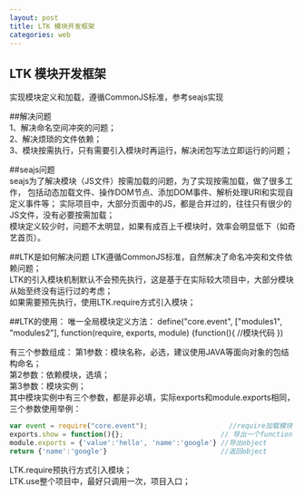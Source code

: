 ```yaml
---
layout: post
title: LTK 模块开发框架
categories: web
---
```


## LTK 模块开发框架  
实现模块定义和加载，遵循CommonJS标准，参考seajs实现  

##解决问题  
1、解决命名空间冲突的问题；  
2、解决烦琐的文件依赖；  
3、模块按需执行，只有需要引入模块时再运行，解决闭包写法立即运行的问题；  

##seajs问题  
seajs为了解决模块（JS文件）按需加载的问题，为了实现按需加载，做了很多工作， 包括动态加载文件、操作DOM节点、添加DOM事件、解析处理URI和实现自定义事件等； 
实际项目中，大部分页面中的JS，都是合并过的，往往只有很少的JS文件，没有必要按需加载；  
模块定义较少时，问题不太明显，如果有成百上千模块时，效率会明显低下（如奇艺首页）。  

##LTK是如何解决问题
LTK遵循CommonJS标准，自然解决了命名冲突和文件依赖问题；  
LTK的引入模块机制默认不会预先执行，这是基于在实际较大项目中，大部分模块从始至终没有运行过的考虑；  
如果需要预先执行，使用LTK.require方式引入模块；  

##LTK的使用：
唯一全局模块定义方法：
      define("core.event", ["modules1", "modules2"], function(require, exports, module) {function(){ //模块代码 })

有三个参数组成： 第1参数：模块名称，必选，建议使用JAVA等面向对象的包结构命名；  
第2参数：依赖模块，选填；  
第3参数：模块实例；  
其中模块实例中有三个参数，都是非必填，实际exports和module.exports相同，三个参数使用举例：  

```javascript
var event = require("core.event");                    //require加载模块
exports.show = function(){};                        // 导出一个function
module.exports = {'value':'hello', 'name':'google'} //导出object
return {'name':'google'}                            //返回object
```

LTK.require预执行方式引入模块；  
LTK.use整个项目中，最好只调用一次，项目入口；  